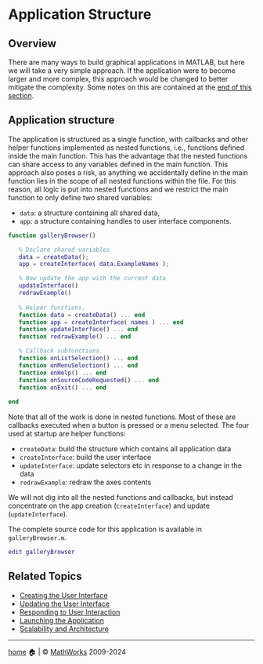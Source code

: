 # Application Structure

## Overview

There are many ways to build graphical applications in MATLAB, but here we will take a very simple approach. If the application were to become larger and more complex, this approach would be changed to better mitigate the complexity. Some notes on this are contained at the [end of this section](Scalability.md).

## Application structure

The application is structured as a single function, with callbacks and other helper functions implemented as nested functions, i.e., functions defined inside the main function. This has the advantage that the nested functions can share access to any variables defined in the main function. This approach also poses a risk, as anything we accidentally define in the main function lies in the scope of all nested functions within the file. For this reason, all logic is put into nested functions and we restrict the main function to only define two shared variables:

- `data`: a structure containing all shared data, 
- `app`: a structure containing handles to user interface components.

```matlab
function galleryBrowser()

   % Declare shared variables
   data = createData();
   app = createInterface( data.ExampleNames );

   % Now update the app with the current data
   updateInterface()
   redrawExample()
   
   % Helper functions.
   function data = createData() ... end
   function app = createInterface( names ) ... end
   function updateInterface() ... end
   function redrawExample() ... end

   % Callback subfunctions.
   function onListSelection() ... end
   function onMenuSelection() ... end   
   function onHelp() ... end
   function onSourceCodeRequested() ... end
   function onExit() ... end
   
end 
```

Note that all of the work is done in nested functions. Most of these are callbacks executed when a button is pressed or a menu selected. The four used at startup are helper functions:

* `createData`: build the structure which contains all application data
* `createInterface`: build the user interface
* `updateInterface`: update selectors etc in response to a change in the data
* `redrawExample`: redraw the axes contents

We will not dig into all the nested functions and callbacks, but instead concentrate on the app creation (`createInterface`) and update (`updateInterface`).

The complete source code for this application is available in `galleryBrowser.m`.

```matlab
edit galleryBrowser 
```

## Related Topics

* [Creating the User Interface](CreateInterface.md) 
* [Updating the User Interface](UpdateInterface.md)
* [Responding to User Interaction](OnListSelection.md)
* [Launching the Application](RunningIt.md)
* [Scalability and Architecture](Scalability.md)

___

[home](index.md) :house: | :copyright: [MathWorks](https://www.mathworks.com/services/consulting.html) 2009-2024
